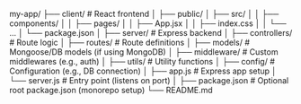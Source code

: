 my-app/
├── client/                   # React frontend
│ ├── public/
│ ├── src/
│ │ ├── components/
│ │ ├── pages/
│ │ ├── App.jsx
│ │ ├── index.css
│ │ └── ...
│ └── package.json
│
├── server/                    # Express backend
│ ├── controllers/             # Route logic
│ ├── routes/                   # Route definitions
│ ├── models/                   # Mongoose/DB models (if using MongoDB)
│ ├── middleware/               # Custom middlewares (e.g., auth)
│ ├── utils/                     # Utility functions
│ ├── config/                     # Configuration (e.g., DB connection)
│ ├── app.js                       # Express app setup
│ └── server.js                     # Entry point (listens on port)
│
├── package.json                   # Optional root package.json (monorepo setup)
└── README.md
